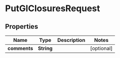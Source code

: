 
# PutGlClosuresRequest

## Properties
Name | Type | Description | Notes
------------ | ------------- | ------------- | -------------
**comments** | **String** |  |  [optional]



